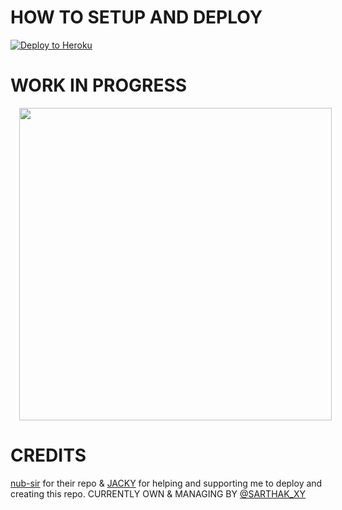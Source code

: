 # HOW TO SETUP AND DEPLOY
<a href="https://heroku.com/deploy?template=https://github.com/nub-sir/MrBunny-robot/blob/master"> <img src="https://www2.assets.heroku.com/assets/elements/elements-buttons-2-4867044559069b937ba0fd078f5604f310a49928bd1b59fb3d2f0ff96e0d97c8.svg" alt="Deploy to Heroku" /></a></p>
# WORK IN PROGRESS 
<a href="https://telegra.ph/file/950e2c28960bfc78386fc.jpg" imageanchor="1" style="margin-left: 1em; margin-right: 1em;"><img border="0" data-original-height="200" data-original-width="200" height="" src="https://telegra.ph/file/c011eb0e908b8cba28fa9.jpg" width="500" /></a></div>

# CREDITS 
[nub-sir](https://github.com/nub-sir) for their repo & [JACKY](https://t.me/Jacky_xD) for helping and supporting me to deploy and creating this repo.
CURRENTLY OWN & MANAGING BY [@SARTHAK_XY](t.me/sarthak_xy)
